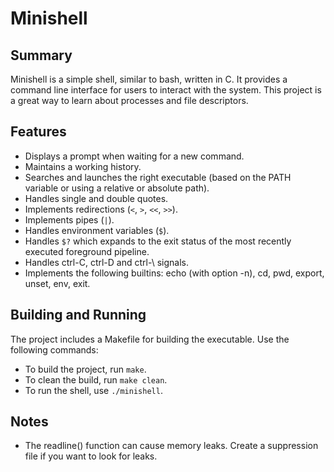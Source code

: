 # Minishell

## Summary

Minishell is a simple shell, similar to bash, written in C. It provides a command line interface for users to interact with the system. This project is a great way to learn about processes and file descriptors.

## Features

- Displays a prompt when waiting for a new command.
- Maintains a working history.
- Searches and launches the right executable (based on the PATH variable or using a relative or absolute path).
- Handles single and double quotes.
- Implements redirections (`<`, `>`, `<<`, `>>`).
- Implements pipes (`|`).
- Handles environment variables (`$`).
- Handles `$?` which expands to the exit status of the most recently executed foreground pipeline.
- Handles ctrl-C, ctrl-D and ctrl-\ signals.
- Implements the following builtins: echo (with option -n), cd, pwd, export, unset, env, exit.

## Building and Running

The project includes a Makefile for building the executable. Use the following commands:

- To build the project, run `make`.
- To clean the build, run `make clean`.
- To run the shell, use `./minishell`.

## Notes

- The readline() function can cause memory leaks. Create a suppression file if you want to look for leaks.
